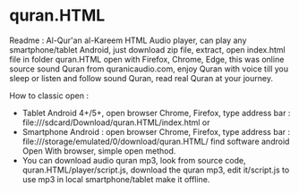 # quran.HTML
Readme : Al-Qur'an al-Kareem HTML Audio player, can play any smartphone/tablet Android, just download zip file, extract, open index.html file in folder quran.HTML open with Firefox, Chrome, Edge, this was online source sound Quran from quranicaudio.com, enjoy Quran with voice till you sleep or listen and follow sound Quran, read real Quran at your journey.

How to classic open :
* Tablet Android 4+/5+, open browser Chrome, Firefox, type address bar : file:///sdcard/Download/quran.HTML/index.html or
* Smartphone Android : open browser Chrome, Firefox, type address bar :
file:///storage/emulated/0/download/quran.HTML/
find software android Open With browser, simple open method.
* You can download audio quran mp3, look from source code, quran.HTML/player/script.js, download the quran mp3, edit it/script.js to use mp3 in local smartphone/tablet make it offline.
